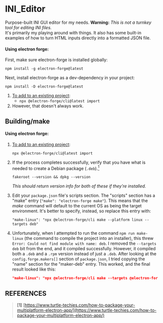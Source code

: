 # INI_Editor
Purpose-built INI GUI editor for my needs.
**Warning:** _This is not a turnkey tool for editing INI files._ <br>It's primarily my playing around with things. 
It also has some built-in examples of how to turn HTML inputs directly into a formatted JSON file.

#### Using electron forge:

First, make sure electron-forge is installed globally:

```node
npm install -g electron-forge@latest
```

Next, install electron-forge as a dev-dependency in your project:

```node
npm install -D electron-forge@latest
```

1. [To add to an existing project](https://www.electronforge.io/import-existing-project):
   - `npx @electron-forge/cli@latest import`
1. However, that doesn't always work. 


## Building/make

#### Using electron forge:

1. [To add to an existing project](https://www.electronforge.io/import-existing-project):

	```Shell
	npx @electron-forge/cli@latest import
	```
2. If the process completes successfully, verify that you have what is needed to create a Debian package (`.deb`).[<sup>1</sup>](#1) 

	```console
    fakeroot --version && dpkg --version
    ```
    _This should return version info for both of these if they're installed._
3. Edit your `package.json` file's scripts section. The "scripts" section has a "make" entry (`"make": "electron-forge make"`). This means that the _make_ command will default to the current OS as being the target environment. It's better to specify, instead, so replace this entry with:

	```
  	"make-linux": "npx @electron-forge/cli make --platform linux --targets deb"
  	```
4. Unfortunately, when I attempted to run the command `npm run make-linux` (the command to compile the project into an installer), this threw `Error: Could not find module with name: deb`. I removed the `--targets deb` bit from the end, and it compiled successfully. However, it compiled both a `.deb` and a `.rpm` version instead of just a `.deb`. After looking at the `config.forge.makers[]` section of `package.json`, I tried copying the "name" section for the "maker-deb" entry. This worked, and the final result looked like this:
    
    ```json
    "make-linux": "npx @electron-forge/cli make --targets @electron-forge/maker-deb"
    ```



## REFERENCES

> <a id="1">[1]</a> 
> [https://www.turtle-techies.com/how-to-package-your-multiplatform-electron-app/](https://www.turtle-techies.com/how-to-package-your-multiplatform-electron-app/)
